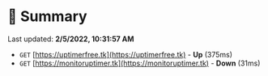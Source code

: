 # 📖 Summary
Last updated: **2/5/2022, 10:31:57 AM**

- `GET` [https://uptimerfree.tk](https://uptimerfree.tk) - **Up** (375ms)
- `GET` [https://monitoruptimer.tk](https://monitoruptimer.tk) - **Down** (31ms)
